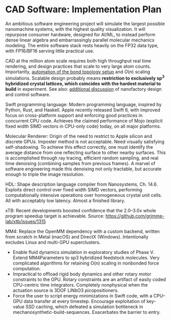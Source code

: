 # CAD Software: Implementation Plan

An ambitious software engineering project will simulate the largest possible nanomachine systems, with the highest quality visualization. It will repurpose consumer hardware, designed for AI/ML, to instead perform dense linear algebra and embarrassingly parallel molecular mechanics modeling. The entire software stack rests heavily on the FP32 data type, with FP16/BF16 serving little practical use.

CAD at the million atom scale requires both high throughput real time rendering, and design practices that scale to very large atom counts. Importantly, [automation of the bond topology setup](https://github.com/philipturner/HDL/blob/2025-cleanups/Documentation/API/Reconstruction.md) and $O(n)$ scaling simulations. Scalable design probably means <b>restriction to exclusively sp<sup>3</sup> hybridized crystal lattices, which coincides with the hardest material to build</b> in experiment. See also: [additional discussion](http://apm.bplaced.net/w/index.php?title=Software) of nanofactory design and control software.

Swift programming language: Modern programming language, inspired by Python, Rust, and Haskell. Apple recently released Swift 6, with improved focus on cross-platform support and enforcing good practices in concurrent CPU code. Achieves the claimed performance of Mojo (explicit fixed width SIMD vectors in CPU-only code) today, on all major platforms.

Molecular Renderer: Origin of the need to restrict to Apple silicon and discrete GPUs. Imposter method is not acceptable. Need visually satisfying self-shadowing. To achieve this effect correctly, one must identify the average distance from one reflecting surface to other nearby surfaces. This is accomplished through ray tracing, efficient random sampling, and real time denoising (combining samples from previous frames). A marvel of software engineering made this denoising not only tractable, but accurate enough to triple the image resolution.

HDL: Shape description language compiler from Nanosystems, Ch. 14.6. Exploits direct control over fixed width SIMD vectors, performing computationally intensive operations over homogeneous crystal unit cells. All with acceptably low latency. Almost a finished library.

xTB: Recent developments boosted confidence that the 2.0–3.0x whole program speedup target is achievable. Source: https://github.com/grimme-lab/xtb/issues/1315

MM4: Replace the OpenMM dependency with a custom backend, written from scratch in Metal (macOS) and DirectX (Windows). Intentionally excludes Linux and multi-GPU superclusters.
- Enable fluid dynamics simulation in exploratory studies of Phase V. Extend MM4Parameters to sp3 hybridized feedstock molecules. Very complicated algorithms for retaining O(n) scaling in nonbonded force computation.
- Impractical to offload rigid body dynamics and other rotary motor constraints to the GPU. Rotary constraints are an artifact of easily coded CPU-centric time integrators. Completely nonphysical when the actuation source is 3DOF LiNbO3 picopositioners.
- Force the user to script energy minimizations in Swift code, with a CPU–GPU data transfer at every timestep. Encourage exploitation of key-value SSD caching, which defeated a simulation bottleneck in mechanosynthetic-build-sequences. Exacerbates the barrier to entry.